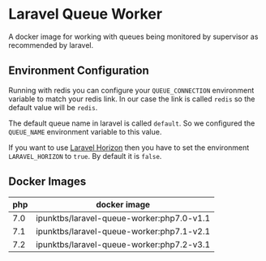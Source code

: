 # Laravel Queue Worker

A docker image for working with queues being monitored by supervisor as recommended by laravel.

## Environment Configuration

Running with redis you can configure your `QUEUE_CONNECTION` environment variable to match your redis link. In our case the link is called `redis` so the default value will be `redis`.

The default queue name in laravel is called `default`. So we configured the `QUEUE_NAME` environment variable to this value.

If you want to use [Laravel Horizon](https://laravel.com/docs/5.6/horizon) then you have to set the environment `LARAVEL_HORIZON` to `true`. By default it is `false`.


## Docker Images

| php | docker image |
| --- | ------------ |
| 7.0 | ipunktbs/laravel-queue-worker:php7.0-v1.1 |
| 7.1 | ipunktbs/laravel-queue-worker:php7.1-v2.1 |
| 7.2 | ipunktbs/laravel-queue-worker:php7.2-v3.1 |
